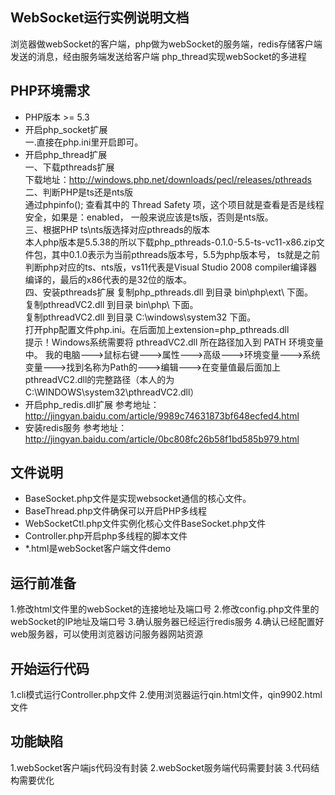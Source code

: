 ﻿## WebSocket运行实例说明文档

浏览器做webSocket的客户端，php做为webSocket的服务端，redis存储客户端发送的消息，经由服务端发送给客户端
php_thread实现webSocket的多进程

## PHP环境需求
* PHP版本 >= 5.3
* 开启php_socket扩展<br>
  一.直接在php.ini里开启即可。<br>
* 开启php_thread扩展<br>
  一、下载pthreads扩展<br>
      下载地址：http://windows.php.net/downloads/pecl/releases/pthreads<br>
  二、判断PHP是ts还是nts版<br>
      通过phpinfo(); 查看其中的 Thread Safety 项，这个项目就是查看是否是线程安全，如果是：enabled，
      一般来说应该是ts版，否则是nts版。<br>
  三、根据PHP ts\nts版选择对应pthreads的版本<br>
  本人php版本是5.5.38的所以下载php_pthreads-0.1.0-5.5-ts-vc11-x86.zip文件包，其中0.1.0表示为当前pthreads版本号，5.5为php版本号，
  ts就是之前判断php对应的ts、nts版，vs11代表是Visual Studio 2008 compiler编译器编译的，最后的x86代表的是32位的版本。<br>
  四、安装pthreads扩展
      复制php_pthreads.dll 到目录 bin\php\ext\ 下面。<br>
      复制pthreadVC2.dll 到目录 bin\php\ 下面。<br>
      复制pthreadVC2.dll 到目录 C:\windows\system32 下面。<br>
      打开php配置文件php.ini。在后面加上extension=php_pthreads.dll<br>
      提示！Windows系统需要将 pthreadVC2.dll 所在路径加入到 PATH 环境变量中。
      我的电脑--->鼠标右键--->属性--->高级--->环境变量--->系统变量--->找到名称为Path的--->编辑--->在变量值最后面加上pthreadVC2.dll的完整路径（本人的为C:\WINDOWS\system32\pthreadVC2.dll）
* 开启php_redis.dll扩展
  参考地址：http://jingyan.baidu.com/article/9989c74631873bf648ecfed4.html
* 安装redis服务
  参考地址：http://jingyan.baidu.com/article/0bc808fc26b58f1bd585b979.html


## 文件说明

*  BaseSocket.php文件是实现websocket通信的核心文件。
*  BaseThread.php文件确保可以开启PHP多线程
*  WebSocketCtl.php文件实例化核心文件BaseSocket.php文件
*  Controller.php开启php多线程的脚本文件
*  *.html是webSocket客户端文件demo


## 运行前准备

1.修改html文件里的webSocket的连接地址及端口号
2.修改config.php文件里的webSocket的IP地址及端口号
3.确认服务器已经运行redis服务
4.确认已经配置好web服务器，可以使用浏览器访问服务器网站资源

## 开始运行代码

1.cli模式运行Controller.php文件
2.使用浏览器运行qin.html文件，qin9902.html文件

## 功能缺陷

1.webSocket客户端js代码没有封装
2.webSocket服务端代码需要封装
3.代码结构需要优化
